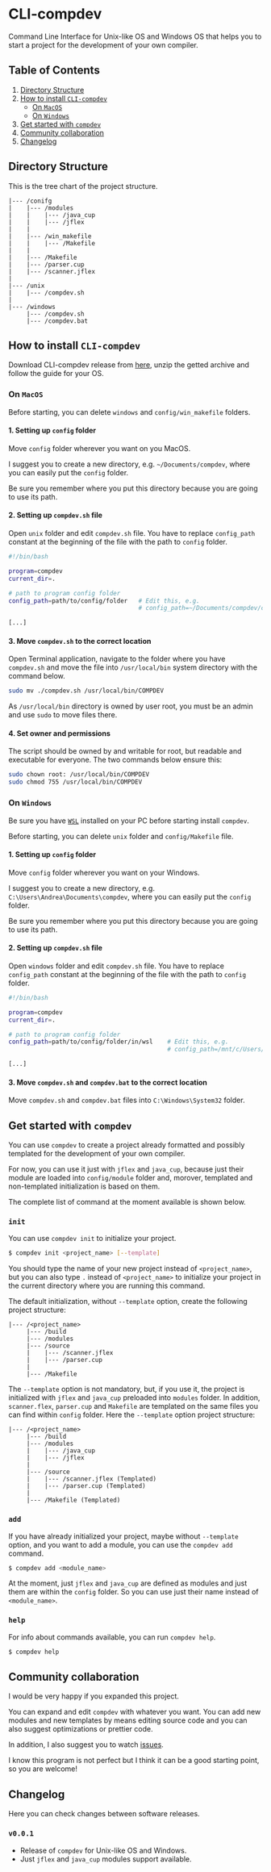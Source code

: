 # CLI-compdev
Command Line Interface for Unix-like OS and Windows OS that helps you to start a project for the development of your own compiler.

## Table of Contents
1. [Directory Structure](#directory-structure)
2. [How to install `CLI-compdev`](#how-to-install-cli-compdev)
    - [On `MacOS`](#on-macos)
    - [On `Windows`](#on-windows)
3. [Get started with `compdev`](#get-started-with-compdev)
4. [Community collaboration](#community-collaboration)
5. [Changelog](#changelog)

## Directory Structure
This is the tree chart of the project structure.

```
|--- /conifg
|    |--- /modules
|    |    |--- /java_cup
|    |    |--- /jflex
|    |
|    |--- /win_makefile
|    |    |--- /Makefile
|    |
|    |--- /Makefile
|    |--- /parser.cup
|    |--- /scanner.jflex
|
|--- /unix
|    |--- /compdev.sh
|
|--- /windows
     |--- /compdev.sh
     |--- /compdev.bat
```

## How to install `CLI-compdev`

Download CLI-compdev release from [here](https://github.com/andrea-deluca/CLI-compdev/releases), unzip the getted archive and follow the guide for your OS.

### On `MacOS`

Before starting, you can delete `windows` and `config/win_makefile` folders.

#### 1. Setting up `config` folder 
Move `config` folder wherever you want on you MacOS. 

I suggest you to create a new directory, e.g. `~/Documents/compdev`, where you can easily put the `config` folder. 

Be sure you remember where you put this directory because you are going to use its path.

#### 2. Setting up `compdev.sh` file
Open `unix` folder and edit `compdev.sh` file. You have to replace `config_path` constant at the beginning of the file with the path to `config` folder.

```sh
#!/bin/bash

program=compdev
current_dir=.

# path to program config folder
config_path=path/to/config/folder   # Edit this, e.g.
                                    # config_path=~/Documents/compdev/config

[...]
```

#### 3. Move `compdev.sh` to the correct location
Open Terminal application, navigate to the folder where you have `compdev.sh` and move the file into `/usr/local/bin` system directory with the command below.

```bash
sudo mv ./compdev.sh /usr/local/bin/COMPDEV
```

As `/usr/local/bin` directory is owned by user root, you must be an admin and use `sudo` to move files there.

#### 4. Set owner and permissions
The script should be owned by and writable for root, but readable and executable for everyone. The two commands below ensure this:

```bash
sudo chown root: /usr/local/bin/COMPDEV
sudo chmod 755 /usr/local/bin/COMPDEV
```

### On `Windows`

Be sure you have [`WSL`](https://docs.microsoft.com/it-it/windows/wsl/install) installed on your PC before starting install `compdev`.

Before starting, you can delete `unix` folder and `config/Makefile` file.

#### 1. Setting up `config` folder
Move `config` folder wherever you want on your Windows. 

I suggest you to create a new directory, e.g. `C:\Users\Andrea\Documents\compdev`, where you can easily put the `config` folder. 

Be sure you remember where you put this directory because you are going to use its path.

#### 2. Setting up `compdev.sh` file
Open `windows` folder and edit `compdev.sh` file. You have to replace `config_path` constant at the beginning of the file with the path to `config` folder.

```sh
#!/bin/bash

program=compdev
current_dir=.

# path to program config folder
config_path=path/to/config/folder/in/wsl    # Edit this, e.g.
                                            # config_path=/mnt/c/Users/Andrea/Documents/compdev

[...]
```

#### 3. Move `compdev.sh` and `compdev.bat` to the correct location
Move `compdev.sh` and `compdev.bat` files into `C:\Windows\System32` folder.

## Get started with `compdev`

You can use `compdev` to create a project already formatted and possibly templated for the development of your own compiler.

For now, you can use it just with `jflex` and `java_cup`, because just their module are loaded into `config/module` folder and, morover, templated and non-templated initialization is based on them.

The complete list of command at the moment available is shown below.

### `init`

You can use `compdev init` to initialize your project.

```bash
$ compdev init <project_name> [--template]
```

You should type the name of your new project instead of `<project_name>`, but you can also type `.` instead of `<project_name>` to initialize your project in the current directory where you are running this command.

The default initialization, without `--template` option, create the following project structure:

```
|--- /<project_name>
     |--- /build
     |--- /modules
     |--- /source
     |    |--- /scanner.jflex
     |    |--- /parser.cup
     |
     |--- /Makefile
```

The `--template` option is not mandatory, but, if you use it, the project is initialized with `jflex` and `java_cup` preloaded into `modules` folder. In addition, `scanner.flex`, `parser.cup` and `Makefile` are templated on the same files you can find within `config` folder. Here the `--template` option project structure:

```
|--- /<project_name>
     |--- /build
     |--- /modules
     |    |--- /java_cup
     |    |--- /jflex
     |
     |--- /source
     |    |--- /scanner.jflex (Templated)
     |    |--- /parser.cup (Templated)
     |
     |--- /Makefile (Templated)
```

### `add`

If you have already initialized your project, maybe without `--template` option, and you want to add a module, you can use the `compdev add` command.

```bash
$ compdev add <module_name>
```

At the moment, just `jflex` and `java_cup` are defined as modules and just them are within the `config` folder. So you can use just their name instead of `<module_name>`.

### `help`

For info about commands available, you can run `compdev help`.

```bash
$ compdev help
```

## Community collaboration

I would be very happy if you expanded this project.

You can expand and edit `compdev` with whatever you want. You can add new modules and new templates by means editing source code and you can also suggest optimizations or prettier code.

In addition, I also suggest you to watch [issues](https://github.com/andrea-deluca/CLI-compdev/issues).

I know this program is not perfect but I think it can be a good starting point, so you are welcome!

## Changelog

Here you can check changes between software releases.

### `v0.0.1`
- Release of `compdev` for Unix-like OS and Windows. 
- Just `jflex` and `java_cup` modules support available.

